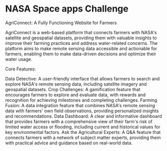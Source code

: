 # NASA Space apps Challenge

AgriConnect: A Fully Functioning Website for Farmers

AgriConnect is a web-based platform that connects farmers with NASA's satellite and geospatial datasets, providing them with valuable insights to improve their farming practices and address water-related concerns. The platform aims to make remote sensing data accessible and actionable for farmers, enabling them to make data-driven decisions and optimize their water usage.

Core Features:

Data Detective: A user-friendly interface that allows farmers to search and explore NASA's remote sensing data, including satellite imagery and geospatial datasets.
Crop Challenges: A gamification feature that encourages farmers to explore and evaluate data, with rewards and recognition for achieving milestones and completing challenges.
Farming Fusion: A data integration feature that combines NASA's remote sensing data with farmers' own field observations, providing personalized insights and recommendations.
Data Dashboard: A clear and informative dashboard that provides farmers with a comprehensive view of their farm's risk of limited water access or flooding, including current and historical values for key environmental factors.
Ask the Agricultural Experts: A Q&A feature that connects farmers with a network of subject matter experts, providing them with practical advice and guidance based on real-world data.
